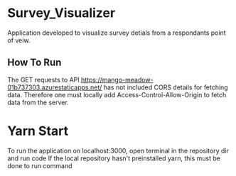 # Survey_Visualizer
Application developed to visualize survey detials from a respondants point of veiw.

## How To Run
The GET requests to API https://mango-meadow-01b737303.azurestaticapps.net/ has not included CORS details for fetching data.
  Therefore one must locally add Access-Control-Allow-Origin to fetch data from the server.
  
# Yarn Start
To run the application on localhost:3000, open terminal in the repository dir and run code <yarn start>
If the local repository hasn't preinstalled yarn, this must be done to run command <yarn start>
  
